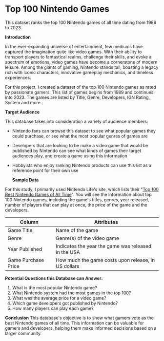 # Top 100 Nintendo Games
This dataset ranks the top 100 Nintendo games of all time dating from 1989 to 2023

**Introduction**

In the ever-expanding universe of entertainment, few mediums have captured the imagination quite like video games. With their ability to transport players to fantastical realms, challenge their skills, and evoke a spectrum of emotions, video games have become a cornerstone of modern leisure. Among the giants of gaming, Nintendo stands tall, boasting a legacy rich with iconic characters, innovative gameplay mechanics, and timeless experiences.

For this project, I created a dataset of the top 100 Nintendo games as rated by passionate gamers. This list of games begins from 1989 and continues into 2023. The games are listed by Title, Genre, Developers, IGN Rating, System and more. 

**Target Audience**

This database takes into consideration a variety of audience members:

- Nintendo fans can browse this dataset to see what popular games they could purchase, or see what the most popular genres of games are
- Developers that are looking to be make a video game that would be published by Nintendo can see what kinds of games their target audiences play, and create a game using this information
- Hobbyists who enjoy ranking Nintendo products can use this list as a reference point for their own use

  **Sample Data**

For this study, I primarily used Nintendo Life's site, which lists their "[Top 100 Best Nintendo Games of All Time](https://www.nintendolife.com/guides/top-100-best-nintendo-games-of-all-time)". You will see the information about top 100 Nintendo games, including the game's titles, genres, year released, number of players that can play at once, the price of the game and the developers.

| Column | Attributes |
|----------|----------|
| Game Title | Name of the game | 
| Genre | Genre(s) of the video game | 
| Year Published | Indicates the year the game was released in the USA |
| Game Purchase Price | How much the game costs upon release, in US dollars |

**Potential Questions this Database can Answer:**
1) What is the most popular Nintendo game?
2) What Nintendo system had the most games in the top 100?
3) What was the average price for a video game?
4) Which game developers got published by Nintendo?
5) How many players can play each game?

**Conclusion**
This database's objective is to show what gamers vote as the best Nintendo games of all time. This information can be valuable for gamers and developers, helping them make informed decisions based on a larger community.

